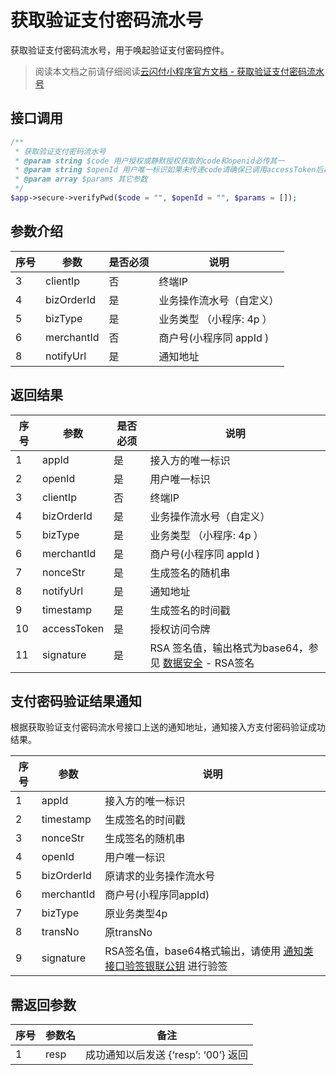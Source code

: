 # 获取验证支付密码流水号

获取验证支付密码流水号，用于唤起验证支付密码控件。

> 阅读本文档之前请仔细阅读[云闪付小程序官方文档 - 获取验证支付密码流水号](https://opentools.95516.com/applet/#/docs/develop/api-backend?id=_02040701)

## 接口调用

```php
/**
 * 获取验证支付密码流水号
 * @param string $code 用户授权或静默授权获取的code和openid必传其一
 * @param string $openId 用户唯一标识如果未传递code请确保已调用accessToken后再调用此接口
 * @param array $params 其它参数
 */
$app->secure->verifyPwd($code = "", $openId = "", $params = []);
```
## 参数介绍

| 序号 | 参数       | 是否必须 | 说明                     |
| ---- | ---------- | -------- | ------------------------ |
| 3    | clientIp   | 否       | 终端IP                   |
| 4    | bizOrderId | 是       | 业务操作流水号（自定义） |
| 5    | bizType    | 是       | 业务类型 （小程序: 4p ） |
| 6    | merchantId | 否       | 商户号(小程序同 appId )  |
| 8    | notifyUrl  | 是       | 通知地址                 |

## 返回结果

| 序号 | 参数        | 是否必须 | 说明                                                         |
| ---- | ----------- | -------- | ------------------------------------------------------------ |
| 1    | appId       | 是       | 接入方的唯一标识                                             |
| 2    | openId      | 是       | 用户唯一标识                                                 |
| 3    | clientIp    | 否       | 终端IP                                                       |
| 4    | bizOrderId  | 是       | 业务操作流水号（自定义）                                     |
| 5    | bizType     | 是       | 业务类型 （小程序: 4p ）                                     |
| 6    | merchantId  | 是       | 商户号(小程序同 appId )                                      |
| 7    | nonceStr    | 是       | 生成签名的随机串                                             |
| 8    | notifyUrl   | 是       | 通知地址                                                     |
| 9    | timestamp   | 是       | 生成签名的时间戳                                             |
| 10   | accessToken | 是       | 授权访问令牌                                                 |
| 11   | signature   | 是       | RSA 签名值，输出格式为base64，参见 [数据安全](https://opentools.95516.com/applet/#/docs/develop/api-backend?id=_02040102) - RSA签名 |

## 支付密码验证结果通知

根据获取验证支付密码流水号接口上送的通知地址，通知接入方支付密码验证成功结果。

| 序号 | 参数       | 说明                                                         |
| ---- | ---------- | ------------------------------------------------------------ |
| 1    | appId      | 接入方的唯一标识                                             |
| 2    | timestamp  | 生成签名的时间戳                                             |
| 3    | nonceStr   | 生成签名的随机串                                             |
| 4    | openId     | 用户唯一标识                                                 |
| 5    | bizOrderId | 原请求的业务操作流水号                                       |
| 6    | merchantId | 商户号(小程序同appId)                                        |
| 7    | bizType    | 原业务类型4p                                                 |
| 8    | transNo    | 原transNo                                                    |
| 9    | signature  | RSA签名值，base64格式输出，请使用 [通知类接口验签银联公钥](https://opentools.95516.com/applet/#/docs/develop/api-backend?id=_02040103) 进行验签 |

## 需返回参数

| 序号 | 参数名 | 备注                                 |
| ---- | ------ | ------------------------------------ |
| 1    | resp   | 成功通知以后发送 {‘resp’: ‘00’} 返回 |
